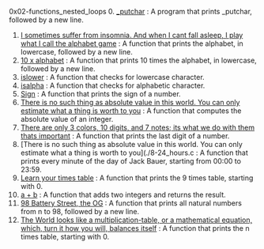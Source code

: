 0x02-functions_nested_loops
0. [_putchar](./0-putchar.c) : A  program that prints _putchar, followed by a new line.
1. [I sometimes suffer from insomnia. And when I cant fall asleep, I play what I call the alphabet game](./1-alphabet.c) : A function that prints the alphabet, in lowercase, followed by a new line.
2. [10 x alphabet](./2-print_alphabet_x10.c) : A function that prints 10 times the alphabet, in lowercase, followed by a new line.
3. [islower](./3-islower.c) : A function that checks for lowercase character.
4. [isalpha](./4-isalpha.c) : A function that checks for alphabetic character.
5. [Sign](./5-sign.c) : A function that prints the sign of a number.
6. [There is no such thing as absolute value in this world. You can only estimate what a thing is worth to you](./6-abs.c) : A function that computes the absolute value of an integer.
7. [There are only 3 colors, 10 digits, and 7 notes; its what we do with them thats important](./7-print_last_digit.c) : A function that prints the last digit of a number.
8. [There is no such thing as absolute value in this world. You can only estimate what a thing is worth to you](./8-24_hours.c : A function that prints every minute of the day of Jack Bauer, starting from 00:00 to 23:59.
9. [Learn your times table](./9-times_table.c) : A function that prints the 9 times table, starting with 0.
10. [a + b](./10-add.c) : A function that adds two integers and returns the result.
11. [98 Battery Street, the OG](./11-print_to_98.c) : A function that prints all natural numbers from n to 98, followed by a new line.
12. [The World looks like a multiplication-table, or a mathematical equation, which, turn it how you will, balances itself](./100-times_table.c) : A function that prints the n times table, starting with 0.
